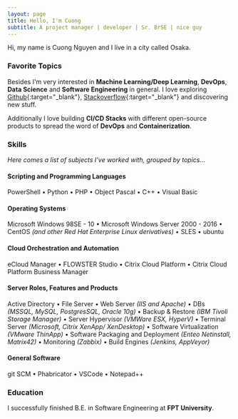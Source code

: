 ```yaml
---
layout: page
title: Hello, I'm Cuong
subtitle: A project manager | developer | Sr. BrSE | nice guy
---
```


<i class="fa fa-address-card" aria-hidden="true"></i> Hi, my name is Cuong Nguyen and I live in a city called Osaka.

<!-- ### <i class="fa fa-terminal" aria-hidden="true"></i> Projects

Take a look at this [Projects]() page to get an overview of my current work. -->

### <i class="fa fa-heart" aria-hidden="true"></i> Favorite Topics

Besides I'm very interested in **Machine Learning/Deep Learning**, **DevOps**, **Data Science** and **Software Engineering** in general. I love
exploring [Github](https://github.com/){:target="_blank"}, [Stackoverflow](https://stackoverflow.com/){:target="_blank"} and discovering new stuff.

Additionally I love building **CI/CD Stacks** with different open-source products to spread the word of **DevOps** and **Containerization**.

### <i class="fa fa-cubes" aria-hidden="true"></i> Skills
*Here comes a list of subjects I've worked with, grouped by topics...*

#### <i class="fa fa-code" aria-hidden="true"></i> Scripting and Programming Languages

PowerShell &bull; Python &bull; PHP &bull; Object Pascal &bull; C++ &bull; Visual Basic

#### <i class="fa fa-terminal" aria-hidden="true"></i> Operating Systems

Microsoft Windows 98SE - 10 &bull; Microsoft Windows Server 2000 - 2016 &bull;
CentOS *(and other Red Hat Enterprise Linux derivatives)* &bull; SLES &bull; ubuntu

#### <i class="fa fa-cloud" aria-hidden="true"></i> Cloud Orchestration and Automation

eCloud Manager &bull; FLOWSTER Studio &bull; Citrix Cloud Platform &bull; Citrix Cloud Platform Business Manager

#### <i class="fa fa-gears" aria-hidden="true"></i> Server Roles, Features and Products

Active Directory &bull; File Server &bull; Web Server *(IIS and Apache)* &bull;
DBs *(MSSQL, MySQL, PostgresSQL, Oracle 10g)* &bull; Backup & Restore *(IBM Tivoli Storage Manager)* &bull;
Server Hypervisor *(VMWare ESX, HyperV)* &bull; Terminal Server *(Microsoft, Citrix XenApp/ XenDesktop)* &bull;
Software Virtualization *(VMware ThinApp)* &bull; Software Packaging and Deployment *(Enteo Netinstall, Matrix42)*
&bull; Monitoring *(Zabbix)* &bull; Build Engines *(Jenkins, AppVeyor)*

#### <i class="fa fa-gear" aria-hidden="true"></i> General Software

git SCM &bull; Phabricator &bull; VSCode &bull; Notepad++

<!-- ### <i class="fa fa-briefcase" aria-hidden="true"></i> Experience

#### <i class="fa fa-calendar" aria-hidden="true"></i> 2018 - 20<i class="fa fa-question" aria-hidden="true"></i><i class="fa fa-question" aria-hidden="true"></i> <i class="fa fa-building-o" aria-hidden="true"></i> [ITEOS](https://www.iteos.de) as **SysOp** / **DevOps Engineer**

<i class="fa fa-calendar-plus-o" aria-hidden="true"></i> **2019**&nbsp;&nbsp; Internal Self Service Portal

I spent the second half of the year creating a single-page application based on [Vue.js](https://vuejs.org/) for visualizing product changelog and configuration details.
Therefore I had to relearn javaScript and started working with the [materialize-css](https://materializecss.com/) framework and other well known node modules.

<i class="fa fa-calendar-plus-o" aria-hidden="true"></i> **2019**&nbsp;&nbsp; Release Management Tool MkII

First part of the year I was focused on expanding the Release Management tools and workflows for our cloud hosted applications:

- Added automated aggregation of release details for each hosted application.
- Added changelog workflow for documenting releases.
- Defined rollout life cycle states for each new release.
- ITIL compliant syncing of the release data into centralized CMDB.

<i class="fa fa-calendar-plus-o" aria-hidden="true"></i> **2018**&nbsp;&nbsp; KIVBF merged with its partners to form ITEOS in order to be able to offer uniform services. After adjusting the internal organizational structure, I'm now part of the business unit 4.2 *(Integration-, Security- & Application Managent)*.
My previous team was reassigned to this new unit as well, and was renamed into CAFS *(Cloud- & Application-Frontend-Services)*.
So my range of tasks changed slightly.


#### <i class="fa fa-calendar" aria-hidden="true"></i> 2012 - 2018 <i class="fa fa-building-o" aria-hidden="true"></i> [KIVBF](https://www.kivbf.de) as **SysOp** / **DevOps Engineer**

<i class="fa fa-calendar-plus-o" aria-hidden="true"></i> **2015**&nbsp;&nbsp; In 2015 I started automating several platform and workload
related use cases. Unfortunately it's closed source, so I can't talk about details. But to give a glimpse at the
underlining technologies I can notice they were based on **Microsoft**, **VMware** and **Citrix** products.

<i class="fa fa-calendar-plus-o" aria-hidden="true"></i> **2014**&nbsp;&nbsp; As the automation team got bigger and bigger, we needed to define
standards. That's why I began using [Phabricator](https://www.phacility.com/phabricator/) as a developer framework in
combination with [Jenkins](https://jenkins.io/) to build our modules. This enabled us doing code review, lint tests,
unit test and building our own CI Environment.


<i class="fa fa-calendar-plus-o" aria-hidden="true"></i> **2013**&nbsp;&nbsp; I joined into a new team which was building our new cloud
infrastructure. We purposed to offer our customers IaaS, PaaS, SaaS and EaaS services. My focus shifted
to automation and cloud orchestration. Back then I started using Powershell.


<i class="fa fa-calendar-plus-o" aria-hidden="true"></i> **2012**&nbsp;&nbsp; I needed to get away from those wacky enterprise applications
which were used in the public sector. So I took the chance to work in much bigger datacenter at
[KIVBF](https://www.kivbf.de). There I ran the backup and restore solution called IBM Tivoli Storage Manager (TSM).

It was a great place to get to know such large environment and I finally started automating again. At this time I
implemented the monitoring system [Zabbix](http://www.zabbix.com/). Unfortunately I couldn't find any extension to
monitor out IBM tape library or TSM data itself. So I developed own interfaces therefore.

#### <i class="fa fa-calendar" aria-hidden="true"></i> 2008 - 2012 <i class="fa fa-building-o" aria-hidden="true"></i> [Pforzheim municipal administration](https://www.pforzheim.de/) as **SysOp**

At the municipal administration of Pforzheim I was responsible for the**Software Packaging and Deployment**,
 **MS-SQL Servers** and **Web Hosting**. -->

### <i class="fa fa-graduation-cap" aria-hidden="true"></i> Education

I successfully finished B.E. in Software Engineering at **FPT University**.

